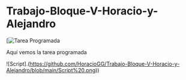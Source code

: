 # Trabajo-Bloque-V-Horacio-y-Alejandro

[![Tarea Programada](https://Tarea-Programada.png)

<p>Aquí vemos la tarea programada</p>

![Script].(https://github.com/HoracioGG/Trabajo-Bloque-V-Horacio-y-Alejandro/blob/main/Script%20.png))
